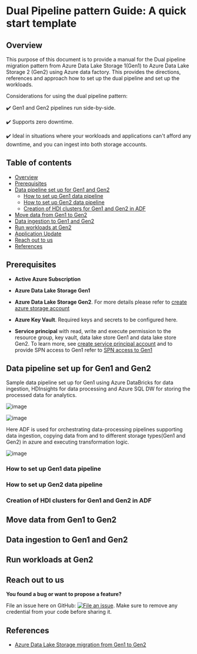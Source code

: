 Dual Pipeline pattern Guide: A quick start template
===================================================

## Overview

This purpose of this document is to provide a manual for the Dual pipeline migration pattern from Azure Data Lake Storage 1(Gen1) to Azure Data Lake Storage 2 (Gen2) using Azure data factory. This provides the directions, references and approach how to set up the dual pipeline and set up the workloads.

Considerations for using the dual pipeline pattern:

✔️ Gen1 and Gen2 pipelines run side-by-side.

✔️ Supports zero downtime.

✔️ Ideal in situations where your workloads and applications can't afford any downtime, and you can ingest into both storage accounts.

## Table of contents
   
 <!--ts-->
   * [Overview](#overview)
   * [Prerequisites](#prerequisites)
   * [Data pipeline set up for Gen1 and Gen2](#data-pipeline-set-up-for-gen1-and-gen2)
     * [How to set up Gen1 data pipeline](#how-to-set-up-gen1-data-pipeline)
     * [How to set up Gen2 data pipeline](#how-to-set-up-gen2-data-pipeline)
     * [Creation of HDI clusters for Gen1 and Gen2 in ADF](#creation-of-hdi-clusters-for-gen1-and-gen2-in-adf)
   * [Move data from Gen1 to Gen2](#move-data-from-gen1-to-gen2)
   * [Data ingestion to Gen1 and Gen2](#data-ingestion-to-gen1-and-gen2)
   * [Run workloads at Gen2](#run-workloads-at-gen2)
   * [Application Update](#application-update)
   * [Reach out to us](#reach-out-to-us)
   * [References](#references)
 <!--te-->
 
## Prerequisites
 
 * **Active Azure Subscription**

 * **Azure Data Lake Storage Gen1**

 * **Azure Data Lake Storage Gen2**. For more details please refer to [create azure storage account](https://docs.microsoft.com/en-us/azure/storage/common/storage-account-create?tabs=azure-portal) 

 * **Azure Key Vault**. Required keys and secrets to be configured here.

 * **Service principal** with read, write and execute permission to the resource group, key vault, data lake store Gen1 and data lake store Gen2. 
 To learn more, see [create service principal account](https://docs.microsoft.com/en-us/azure/active-directory/develop/howto-create-service-principal-portal) and to provide SPN access to Gen1 refer to [SPN access to Gen1](https://docs.microsoft.com/en-us/azure/data-lake-store/data-lake-store-service-to-service-authenticate-using-active-directory)

 
## Data pipeline set up for Gen1 and Gen2

 Sample data pipeline set up for Gen1 using Azure DataBricks for data ingestion, HDInsights for data processing and Azure SQL DW for    storing the processed data for analytics. 
 
 ![image](https://user-images.githubusercontent.com/62353482/83429980-c2417a80-a3e9-11ea-9ab6-4d08b02b51b1.png)
 
 ![image](https://user-images.githubusercontent.com/62353482/83435523-477c5d80-a3f1-11ea-9288-a6f9063d81ec.png)

 
 Here ADF is used for orchestrating data-processing pipelines supporting data ingestion, copying data from and to different storage types(Gen1 and Gen2) in azure and executing transformation logic.
 
 ![image](https://user-images.githubusercontent.com/62353482/83435632-6b3fa380-a3f1-11ea-8639-dba1e217e044.png)

 
 




### How to set up Gen1 data pipeline
 
### How to set up Gen2 data pipeline
 
### Creation of HDI clusters for Gen1 and Gen2 in ADF
 
 
 ## Move data from Gen1 to Gen2

 ## Data ingestion to Gen1 and Gen2
 
 ## Run workloads at Gen2
 
 ## Reach out to us

**You found a bug or want to propose a feature?**

 File an issue here on GitHub: [![File an issue](https://img.shields.io/badge/-Create%20Issue-6cc644.svg?logo=github&maxAge=31557600)](https://github.com/rukmani-msft/adlsgen1togen2migrationsamples/issues/new).
 Make sure to remove any credential from your code before sharing it.

## References

* [Azure Data Lake Storage migration from Gen1 to Gen2 ](https://docs.microsoft.com/en-us/azure/storage/blobs/data-lake-storage-migrate-gen1-to-gen2)
